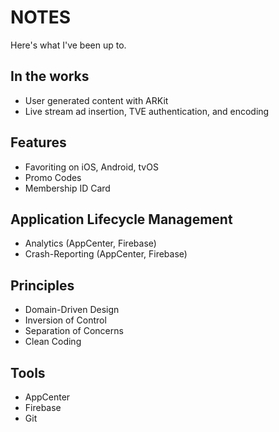 # NOTES
Here's what I've been up to.

## In the works
- User generated content with ARKit
- Live stream ad insertion, TVE authentication, and encoding

## Features
- Favoriting on iOS, Android, tvOS
- Promo Codes
- Membership ID Card

## Application Lifecycle Management
- Analytics (AppCenter, Firebase)
- Crash-Reporting (AppCenter, Firebase)

## Principles
- Domain-Driven Design
- Inversion of Control
- Separation of Concerns
- Clean Coding

## Tools
- AppCenter
- Firebase
- Git
